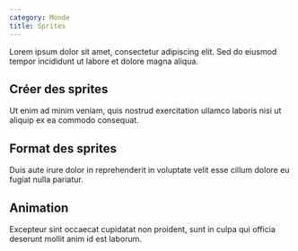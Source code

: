 ```yaml
---
category: Monde
title: Sprites
---
```



Lorem ipsum dolor sit amet, consectetur adipiscing elit. Sed do eiusmod tempor incididunt ut labore et dolore magna aliqua.

## Créer des sprites

Ut enim ad minim veniam, quis nostrud exercitation ullamco laboris nisi ut aliquip ex ea commodo consequat.

## Format des sprites

Duis aute irure dolor in reprehenderit in voluptate velit esse cillum dolore eu fugiat nulla pariatur.

## Animation

Excepteur sint occaecat cupidatat non proident, sunt in culpa qui officia deserunt mollit anim id est laborum.